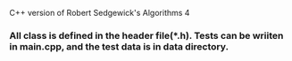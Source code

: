 C++ version of  Robert Sedgewick's Algorithms 4

### All class is defined in the header file(*.h). Tests can be wriiten in main.cpp, and the test data is in data directory.
